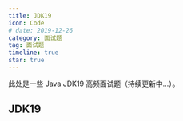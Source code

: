 ```yaml
---
title: JDK19
icon: Code
# date: 2019-12-26
category: 面试题
tag: 面试题
timeline: true
star: true
---
```


此处是一些 Java JDK19 高频面试题（持续更新中...）。

<!-- more -->

## JDK19
